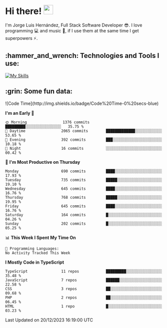 <h1 align="left">
 <abc>
  <br>Hi there! <img src="https://user-images.githubusercontent.com/42378118/110234147-e3259600-7f4e-11eb-95be-0c4047144dea.gif" width="30"><br>
 </abc>
</h1>

I'm Jorge Luis Hernández, Full Stack Software Developer :sunglasses:. I love programming :computer: and music :musical_score:, if I use them at the same time I get superpowers :zap:. 


<h2 align="left">:hammer_and_wrench: Technologies and Tools I use:</h2>

[![My Skills](https://skillicons.dev/icons?i=js,ts,html,css,py,vue,react,next,nest,postgres,mysql)](https://skillicons.dev)

<h2 align="left">:grin: Some fun data:</h2>
<!--START_SECTION:waka-->
![Code Time](http://img.shields.io/badge/Code%20Time-0%20secs-blue)

**I'm an Early 🐤** 

```text
🌞 Morning                1376 commits        █████████░░░░░░░░░░░░░░░░   35.75 % 
🌆 Daytime                2065 commits        █████████████░░░░░░░░░░░░   53.65 % 
🌃 Evening                392 commits         ███░░░░░░░░░░░░░░░░░░░░░░   10.18 % 
🌙 Night                  16 commits          ░░░░░░░░░░░░░░░░░░░░░░░░░   00.42 % 
```
📅 **I'm Most Productive on Thursday** 

```text
Monday                   690 commits         ████░░░░░░░░░░░░░░░░░░░░░   17.93 % 
Tuesday                  735 commits         █████░░░░░░░░░░░░░░░░░░░░   19.10 % 
Wednesday                645 commits         ████░░░░░░░░░░░░░░░░░░░░░   16.76 % 
Thursday                 768 commits         █████░░░░░░░░░░░░░░░░░░░░   19.95 % 
Friday                   645 commits         ████░░░░░░░░░░░░░░░░░░░░░   16.76 % 
Saturday                 164 commits         █░░░░░░░░░░░░░░░░░░░░░░░░   04.26 % 
Sunday                   202 commits         █░░░░░░░░░░░░░░░░░░░░░░░░   05.25 % 
```


📊 **This Week I Spent My Time On** 

```text
💬 Programming Languages: 
No Activity Tracked This Week
```

**I Mostly Code in TypeScript** 

```text
TypeScript               11 repos            █████████░░░░░░░░░░░░░░░░   35.48 % 
JavaScript               7 repos             ██████░░░░░░░░░░░░░░░░░░░   22.58 % 
CSS                      3 repos             ██░░░░░░░░░░░░░░░░░░░░░░░   09.68 % 
PHP                      2 repos             ██░░░░░░░░░░░░░░░░░░░░░░░   06.45 % 
HTML                     1 repo              █░░░░░░░░░░░░░░░░░░░░░░░░   03.23 % 
```




 Last Updated on 20/12/2023 16:19:00 UTC
<!--END_SECTION:waka-->
